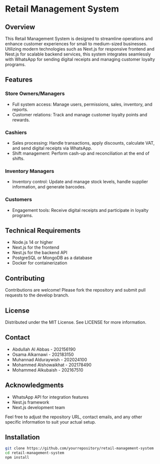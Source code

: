 # Retail Management System

## Overview

This Retail Management System is designed to streamline operations and enhance customer experiences for small to medium-sized businesses. Utilizing modern technologies such as Next.js for responsive frontend and Nest.js for scalable backend services, this system integrates seamlessly with WhatsApp for sending digital receipts and managing customer loyalty programs.

## Features

### Store Owners/Managers
- Full system access: Manage users, permissions, sales, inventory, and reports.
- Customer relations: Track and manage customer loyalty points and rewards.

### Cashiers
- Sales processing: Handle transactions, apply discounts, calculate VAT, and send digital receipts via WhatsApp.
- Shift management: Perform cash-up and reconciliation at the end of shifts.

### Inventory Managers
- Inventory control: Update and manage stock levels, handle supplier information, and generate barcodes.

### Customers
- Engagement tools: Receive digital receipts and participate in loyalty programs.

## Technical Requirements

- Node.js 14 or higher
- Next.js for the frontend
- Nest.js for the backend API
- PostgreSQL or MongoDB as a database
- Docker for containerization

## Contributing
Contributions are welcome! Please fork the repository and submit pull requests to the develop branch.

## License
Distributed under the MIT License. See LICENSE for more information.

## Contact
- Abdullah Al Abbas - 202156190
- Osama Alkarnawi - 202183150
- Muhannad Alduraywish - 202024100
- Mohammed Alshowaikhat - 202178490
- Mohammed Alkubaish - 202167510

## Acknowledgments
- WhatsApp API for integration features
- Nest.js framework
- Next.js development team


Feel free to adjust the repository URL, contact emails, and any other specific information to suit your actual setup.


## Installation

```bash
git clone https://github.com/yourrepository/retail-management-system
cd retail-management-system
npm install

